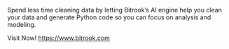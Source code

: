 Spend less time cleaning data by letting Bitrook’s AI engine help you clean your data and generate Python code so you can focus on analysis and modeling.

Visit Now! https://www.bitrook.com
